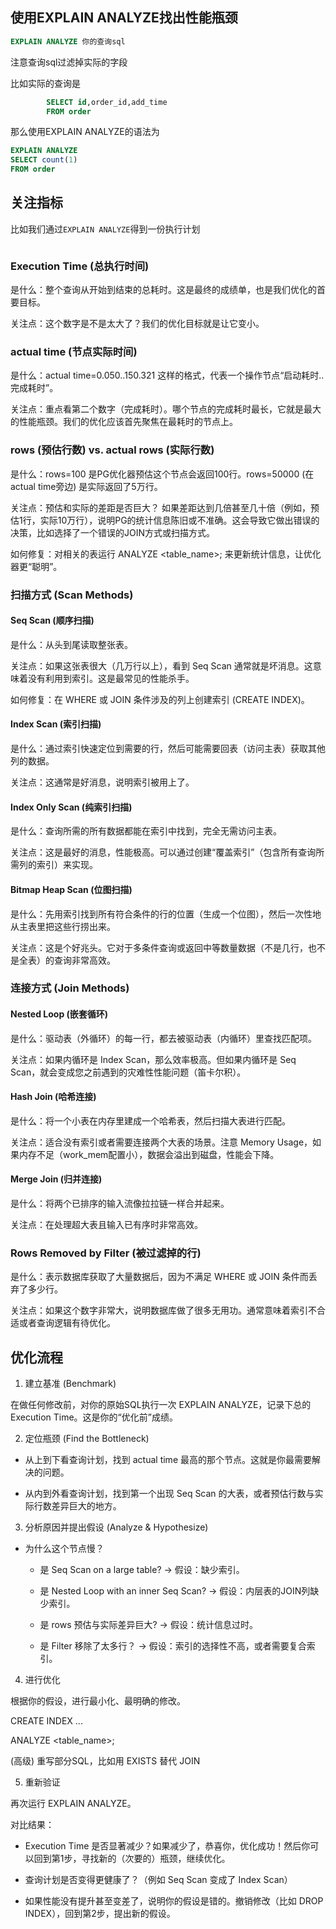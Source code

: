 ## 使用EXPLAIN ANALYZE找出性能瓶颈

```sql
EXPLAIN ANALYZE 你的查询sql

```

注意查询sql过滤掉实际的字段

比如实际的查询是
```sql
        SELECT id,order_id,add_time
        FROM order 

```

那么使用EXPLAIN ANALYZE的语法为

```sql
EXPLAIN ANALYZE
SELECT count(1)
FROM order
```



## 关注指标

比如我们通过`EXPLAIN ANALYZE`得到一份执行计划

```sql

```


### Execution Time (总执行时间)

是什么：整个查询从开始到结束的总耗时。这是最终的成绩单，也是我们优化的首要目标。

关注点：这个数字是不是太大了？我们的优化目标就是让它变小。

### actual time (节点实际时间)

是什么：actual time=0.050..150.321 这样的格式，代表一个操作节点“启动耗时..完成耗时”。

关注点：重点看第二个数字（完成耗时）。哪个节点的完成耗时最长，它就是最大的性能瓶颈。我们的优化应该首先聚焦在最耗时的节点上。


### rows (预估行数) vs. actual rows (实际行数)

是什么：rows=100 是PG优化器预估这个节点会返回100行。rows=50000 (在actual time旁边) 是实际返回了5万行。

关注点：预估和实际的差距是否巨大？ 如果差距达到几倍甚至几十倍（例如，预估1行，实际10万行），说明PG的统计信息陈旧或不准确。这会导致它做出错误的决策，比如选择了一个错误的JOIN方式或扫描方式。

如何修复：对相关的表运行 ANALYZE <table_name>; 来更新统计信息，让优化器更“聪明”。

### 扫描方式 (Scan Methods)

#### Seq Scan (顺序扫描)

是什么：从头到尾读取整张表。

关注点：如果这张表很大（几万行以上），看到 Seq Scan 通常就是坏消息。这意味着没有利用到索引。这是最常见的性能杀手。

如何修复：在 WHERE 或 JOIN 条件涉及的列上创建索引 (CREATE INDEX)。

#### Index Scan (索引扫描)

是什么：通过索引快速定位到需要的行，然后可能需要回表（访问主表）获取其他列的数据。

关注点：这通常是好消息，说明索引被用上了。

#### Index Only Scan (纯索引扫描)

是什么：查询所需的所有数据都能在索引中找到，完全无需访问主表。

关注点：这是最好的消息，性能极高。可以通过创建“覆盖索引”（包含所有查询所需列的索引）来实现。

#### Bitmap Heap Scan (位图扫描)

是什么：先用索引找到所有符合条件的行的位置（生成一个位图），然后一次性地从主表里把这些行捞出来。

关注点：这是个好兆头。它对于多条件查询或返回中等数量数据（不是几行，也不是全表）的查询非常高效。


### 连接方式 (Join Methods)

#### Nested Loop (嵌套循环)

是什么：驱动表（外循环）的每一行，都去被驱动表（内循环）里查找匹配项。

关注点：如果内循环是 Index Scan，那么效率极高。但如果内循环是 Seq Scan，就会变成您之前遇到的灾难性性能问题（笛卡尔积）。

#### Hash Join (哈希连接)

是什么：将一个小表在内存里建成一个哈希表，然后扫描大表进行匹配。

关注点：适合没有索引或者需要连接两个大表的场景。注意 Memory Usage，如果内存不足（work_mem配置小），数据会溢出到磁盘，性能会下降。

#### Merge Join (归并连接)

是什么：将两个已排序的输入流像拉拉链一样合并起来。

关注点：在处理超大表且输入已有序时非常高效。


### Rows Removed by Filter (被过滤掉的行)

是什么：表示数据库获取了大量数据后，因为不满足 WHERE 或 JOIN 条件而丢弃了多少行。

关注点：如果这个数字非常大，说明数据库做了很多无用功。通常意味着索引不合适或者查询逻辑有待优化。


## 优化流程

1. 建立基准 (Benchmark)

在做任何修改前，对你的原始SQL执行一次 EXPLAIN ANALYZE，记录下总的 Execution Time。这是你的“优化前”成绩。


2. 定位瓶颈 (Find the Bottleneck)

- 从上到下看查询计划，找到 actual time 最高的那个节点。这就是你最需要解决的问题。

- 从内到外看查询计划，找到第一个出现 Seq Scan 的大表，或者预估行数与实际行数差异巨大的地方。


3. 分析原因并提出假设 (Analyze & Hypothesize)

- 为什么这个节点慢？

    - 是 Seq Scan on a large table? -> 假设：缺少索引。

    - 是 Nested Loop with an inner Seq Scan? -> 假设：内层表的JOIN列缺少索引。

    - 是 rows 预估与实际差异巨大? -> 假设：统计信息过时。

    - 是 Filter 移除了太多行？ -> 假设：索引的选择性不高，或者需要复合索引。


4. 进行优化

根据你的假设，进行最小化、最明确的修改。

CREATE INDEX ...

ANALYZE <table_name>;

(高级) 重写部分SQL，比如用 EXISTS 替代 JOIN

5. 重新验证

再次运行 EXPLAIN ANALYZE。

对比结果：

- Execution Time 是否显著减少？如果减少了，恭喜你，优化成功！然后你可以回到第1步，寻找新的（次要的）瓶颈，继续优化。

- 查询计划是否变得更健康了？（例如 Seq Scan 变成了 Index Scan）

- 如果性能没有提升甚至变差了，说明你的假设是错的。撤销修改（比如 DROP INDEX），回到第2步，提出新的假设。